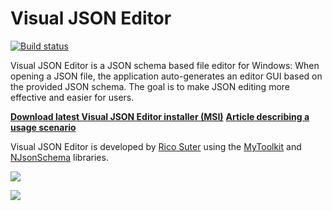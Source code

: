 # Visual JSON Editor

[![Build status](https://ci.appveyor.com/api/projects/status/x25686ex1dp8smax?svg=true)](https://ci.appveyor.com/project/rsuter/visualjsoneditor)

Visual JSON Editor is a JSON schema based file editor for Windows: When opening a JSON file, the application auto-generates an editor GUI based on the provided JSON schema. The goal is to make JSON editing more effective and easier for users. 

**[Download latest Visual JSON Editor installer (MSI)](http://rsuter.com/Projects/VisualJsonEditor/installer.php)**
**[Article describing a usage scenario](http://blog.rsuter.com/?p=795)**

Visual JSON Editor is developed by [Rico Suter](http://rsuter.com) using the [MyToolkit](http://mytoolkit.io) and [NJsonSchema](http://njsonschema.org) libraries. 

![](http://rsuter.com/Projects/VisualJsonEditor/Screenshot02.png)

![](http://rsuter.com/Projects/VisualJsonEditor/Screenshot01.png)
